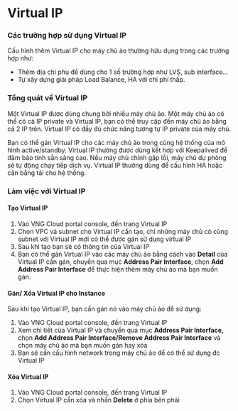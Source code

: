 # Virtual IP

### **Các trường hợp sử dụng Virtual IP** <a href="#virtualip-cactruonghopsudungvirtualip" id="virtualip-cactruonghopsudungvirtualip"></a>

Cấu hình thêm Virtual IP cho máy chủ ảo thường hữu dụng trong các trường hợp như:

* Thêm địa chỉ phụ để dùng cho 1 số trường hợp như LVS, sub interface…
* Tự xây dựng giải pháp Load Balance, HA với chi phí thấp.

### **Tổng quát về Virtual IP** <a href="#virtualip-tongquatvevirtualip" id="virtualip-tongquatvevirtualip"></a>

Một Virtual IP được dùng chung bởi nhiều máy chủ ảo. Một máy chủ ảo có thể có cả IP private và Virtual IP, bạn có thể truy cập đến máy chủ ảo bằng cả 2 IP trên. Virtual IP có đầy đủ chức năng tương tự IP private của máy chủ.

Bạn có thể gán Virtual IP cho các máy chủ ảo trong cùng hệ thống của mô hình active/standby. Virtual IP thường được dùng kết hợp với Keepalived để đảm bảo tính sẵn sàng cao. Nếu máy chủ chính gặp lỗi, máy chủ dự phòng sẽ tự động chạy tiếp dịch vụ. Virtual IP thường dùng để cấu hình HA hoặc cân bằng tải cho hệ thống.

### **Làm việc với Virtual IP** <a href="#virtualip-lamviecvoivirtualip" id="virtualip-lamviecvoivirtualip"></a>

#### Tạo Virtual IP <a href="#virtualip-taovirtualip" id="virtualip-taovirtualip"></a>

1. Vào VNG Cloud portal console, đến trang Virtual IP
2. Chọn VPC và subnet cho Virtual IP cần tạo, chỉ những máy chủ có cùng subnet với Virtual IP mới có thể được gán sử dụng virtual IP
3. Sau khi tạo bạn sẽ có thông tin của Virtual IP
4. Bạn có thể gán Virtual IP vào các máy chủ ảo bằng cách vào **Detail** của Virtual IP cần gán, chuyển qua mục **Address Pair Interface**, chọn **Add Address Pair Interface** để thực hiện thêm máy chủ ảo mà bạn muốn gán.

#### Gán/ Xóa Virtual IP cho Instance <a href="#virtualip-gan-xoavirtualipchoinstance" id="virtualip-gan-xoavirtualipchoinstance"></a>

Sau khi tạo Virtual IP, bạn cần gán nó vào máy chủ ảo để sử dụng:

1. Vào VNG Cloud portal console, đến trang Virtual IP
2. Xem chi tiết của Virtual IP và chuyển qua mục **Address Pair Interface,** chọn **Add Address Pair Interface/Remove Address Pair Interface** và chọn máy chủ ảo mà bạn muốn gán hay xóa
3. Bạn sẽ cần cấu hình network trong máy chủ ảo để có thể sử dụng đc Virtual IP

#### Xóa Virtual IP <a href="#virtualip-xoavirtualip" id="virtualip-xoavirtualip"></a>

1. Vào VNG Cloud portal console, đến trang Virtual IP
2. Chọn Virtual IP cần xóa và nhấn **Delete** ở phía bên phải
